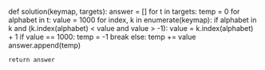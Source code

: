 def solution(keymap, targets):
    answer = []
    for t in targets:
        temp = 0
        for alphabet in t:
            value = 1000
            for index, k in enumerate(keymap):
                if alphabet in k and (k.index(alphabet) < value and value > -1):
                    value = k.index(alphabet) + 1
            if value == 1000:
                temp = -1
                break
            else:
                temp += value
        answer.append(temp)
                
    return answer